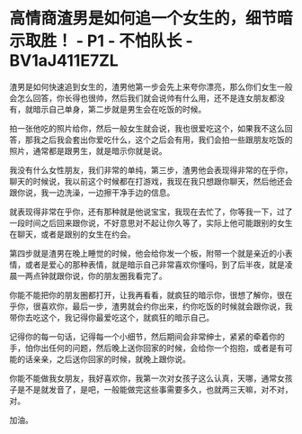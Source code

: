 # 高情商渣男是如何追一个女生的，细节暗示取胜！ - P1 - 不怕队长 - BV1aJ411E7ZL

渣男是如何快速追到女生的，渣男他第一步会先上来夸你漂亮，那么你们女生一般会怎么回答，你长得也很帅，然后我们就会说帅有什么用，还不是连女朋友都没有，就暗示自己单身，第二步就是男生会在吃饭的时候。

拍一张他吃的照片给你，然后一般女生就会说，我也很爱吃这个，如果我不这么回答，那我之后我会套出你爱吃什么，这个之后会有用，我们会拍一些跟朋友吃饭的照片，通常都是跟男生，就是暗示你就是说。

我没有什么女性朋友，我们非常的单纯，第三步，渣男他会表现得非常的在乎你，聊天的时候说，我以前这个时候都在打游戏，我现在我只想跟你聊天，然后他还会跟你说，我一边洗澡，一边擦干净手边的信息。

就表现得非常在乎你，还有那种就是他说宝宝，我现在去忙了，你等我一下，过了一段时间之后回来跟你说，不好意思对不起让你久等了，实际上他可能跟别的女生在聊天，或者是跟别的女生在约会。

第四步就是渣男在晚上睡觉的时候，他会给你发一个板，附带一个就是亲近的小表情，或者是爱心的那种表情，就是暗示自己非常喜欢你懂吗，到了后半夜，就是凌晨一两点钟就跟你说，你的朋友圈我看完了。

你能不能把你的朋友圈都打开，让我再看看，就疯狂的暗示你，很想了解你，很在乎你，很喜欢你，最后一步，渣男就会约你出来，约你吃饭的时候就会跟你说，我带你去吃这个，我记得你最爱吃这个，就疯狂的暗示自己。

记得你的每一句话，记得每一个小细节，然后期间会非常绅士，紧紧的牵着你的手，怕你出任何的问题，然后晚上送你回家的时候，会给你一个抱抱，或者是有可能的话亲亲，之后送你回家的时候，就晚上跟你说。

你能不能做我女朋友，我好喜欢你，我第一次对女孩子这么认真，天哪，通常女孩子是不是就发音了，是吧，一般能做完这些事需要多久，也就两三天嘛，对不对，对。

加油。
